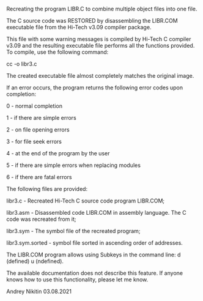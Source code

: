 Recreating the program LIBR.C to combine multiple object files into one file.

The C source code was RESTORED by disassembling the LIBR.COM executable file from the Hi-Tech v3.09 compiler package.

This file with some warning messages is compiled by Hi-Tech C compiler v3.09 and the resulting executable file performs all the functions provided. To compile, use the following command:

cc -o libr3.c

The created executable file almost completely matches the original image.

If an error occurs, the program returns the following error codes upon completion:

0 - normal completion

1 - if there are simple errors

2 - on file opening errors

3 - for file seek errors

4 - at the end of the program by the user

5 - if there are simple errors when replacing modules

6 - if there are fatal errors 


The following files are provided:

libr3.c   - Recreated Hi-Tech C source code program LIBR.COM;

libr3.asm - Disassembled code LIBR.COM in assembly language. The C code was recreated from it;

libr3.sym - The symbol file of the recreated program;

libr3.sym.sorted - symbol file sorted in ascending order of addresses.

The LIBR.COM program allows using Subkeys in the command line: d (defined) u (ndefined).

The available documentation does not describe this feature. If anyone knows how to use this functionality, please let me know. 

Andrey Nikitin 03.08.2021
